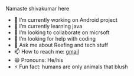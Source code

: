 Namaste shivakumar here



- 🔭 I’m currently working on Android project
- 🌱 I’m currently learning java
- 👯 I’m looking to collaborate on micrsoft
- 🤔 I’m looking for help with coding
- 💬 Ask me about Reefing and tech stuff
- 📫 How to reach me: [gmail](shivubachan2@gmail.com)
- 😄 Pronouns: He/his
- ⚡ Fun fact: humans are only animals that blush

